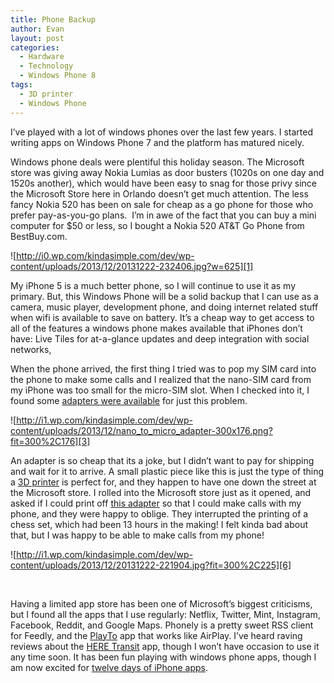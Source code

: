 ```yaml
---
title: Phone Backup
author: Evan
layout: post
categories:
  - Hardware
  - Technology
  - Windows Phone 8
tags:
  - 3D printer
  - Windows Phone
---
```

 [1]: http://i0.wp.com/kindasimple.com/dev/wp-content/uploads/2013/12/20131222-232406.jpg
 [2]: http://www.amazon.com/Nano-Sim-Micro-Standard-Adapter/dp/B009AQLWMA
 [3]: http://i1.wp.com/kindasimple.com/dev/wp-content/uploads/2013/12/nano_to_micro_adapter.png "nano to micro adapter"
 [4]: http://www.makerbot.com/
 [5]: http://www.thingiverse.com/thing:35845
 [6]: http://i0.wp.com/kindasimple.com/dev/wp-content/uploads/2013/12/20131222-221904.jpg
 [7]: http://www.windowsphone.com/en-us/store/app/play-to/8257b398-f4bf-4483-97c7-6fd6a1e60bbf
 [8]: http://www.windowsphone.com/en-us/store/app/here-transit/adfdad16-b54a-4ec3-b11e-66bd691be4e6
 [9]: http://bgr.com/2013/12/10/apple-12-days-of-gifts-us-microsoft/
I&#8217;ve played with a lot of windows phones over the last few years. I started writing apps on Windows Phone 7 and the platform has matured nicely.

Windows phone deals were plentiful this holiday season. The Microsoft store was giving away Nokia Lumias as door busters (1020s on one day and 1520s another), which would have been easy to snag for those privy since the Microsoft Store here in Orlando doesn&#8217;t get much attention. The less fancy Nokia 520 has been on sale for cheap as a go phone for those who prefer pay-as-you-go plans.  I&#8217;m in awe of the fact that you can buy a mini computer for $50 or less, so I bought a Nokia 520 AT&T Go Phone from BestBuy.com.

![http://i0.wp.com/kindasimple.com/dev/wp-content/uploads/2013/12/20131222-232406.jpg?w=625][1]

My iPhone 5 is a much better phone, so I will continue to use it as my primary. But, this Windows Phone will be a solid backup that I can use as a camera, music player, development phone, and doing internet related stuff when wifi is available to save on battery. It&#8217;s a cheap way to get access to all of the features a windows phone makes available that iPhones don&#8217;t have: Live Tiles for at-a-glance updates and deep integration with social networks,

When the phone arrived, the first thing I tried was to pop my SIM card into the phone to make some calls and I realized that the nano-SIM card from my iPhone was too small for the micro-SIM slot. When I checked into it, I found some [adapters were available][2] for just this problem.

![http://i1.wp.com/kindasimple.com/dev/wp-content/uploads/2013/12/nano_to_micro_adapter-300x176.png?fit=300%2C176][3]

An adapter is so cheap that its a joke, but I didn&#8217;t want to pay for shipping and wait for it to arrive. A small plastic piece like this is just the type of thing a [3D printer][4] is perfect for, and they happen to have one down the street at the Microsoft store. I rolled into the Microsoft store just as it opened, and asked if I could print off [this adapter][5] so that I could make calls with my phone, and they were happy to oblige. They interrupted the printing of a chess set, which had been 13 hours in the making! I felt kinda bad about that, but I was happy to be able to make calls from my phone!

![http://i1.wp.com/kindasimple.com/dev/wp-content/uploads/2013/12/20131222-221904.jpg?fit=300%2C225][6]

&nbsp;

Having a limited app store has been one of Microsoft&#8217;s biggest criticisms, but I found all the apps that I use regularly: Netflix, Twitter, Mint, Instagram, Facebook, Reddit, and Google Maps. Phonely is a pretty sweet RSS client for Feedly, and the [PlayTo][7] app that works like AirPlay. I&#8217;ve heard raving reviews about the [HERE Transit][8] app, though I won&#8217;t have occasion to use it any time soon. It has been fun playing with windows phone apps, though I am now excited for [twelve days of iPhone apps][9].
